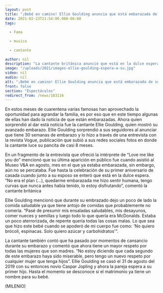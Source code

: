 ```yaml
---
layout: post
title: "¡Bebé en camino! Ellie Goulding anuncia que está embarazada de su primer hijo"
date: 2021-02-23T21:54:00.000-06:00
tags:
  
  - Fama
  
  - musica
  
  - cantante
  
author: nil
description: "La cantante británica anunció que está en la dulce espera de su primer hijo; Ellie Goulding ya tiene 30 semanas de embarazo. "
image: "/uploads/2021/images-ellie-goulding-espera-a-su.jpg"
video: nil
audio: nil
alt: "¡Bebé en camino! Ellie Goulding anuncia que está embarazada de su primer hijo"
front: false
section: "Espectáculos"
redirect_from: /news/183116
---
```


En estos meses de cuarentena varias famosas han aprovechado la oportunidad para agrandar la familia, es por eso que en este tiempo algunas de ellas han dado la noticia de que están embarazadas. Ahora quien sorprendió al dar está noticia fue la cantante Ellie Goulding, quien mostró su avanzado embarazo. Ellie Goulding sorprendió a sus seguidores al anunciar que tiene 30 semanas de embarazo y lo hizo a través de una entrevista con la revista Vogue, publicación que subió a sus redes sociales fotos en donde la cantante luce su pancita de casi 8 meses. 

En un fragmento de la entrevista que ofreció la intérprete de “Love me like you do” mencionó que su última aparición en público fue cuando asistió al Museo V&A en agosto, mes en el que ya estaba embarazada, sin embargo, aún no se percataba. Fue hasta la celebración de su primer aniversario de casada cuando junto a su esposo se enteró que está en la dulce espera. “No era el plan (…), quedarme embarazada me hizo sentir humana, tengo curvas que nunca antes había tenido, lo estoy disfrutando”, comentó la cantante británica 

Ellie Goulding mencionó que durante su embrazado dejo un poco de lado la comida saludable ya que tiene antojo de comidas que probablemente no comería. “Pasé de presumir mis ensaladas saludables, mis desayunos, comer nueces y semillas y luego todo lo que quería era McDonalds. Estaba un poco aterrorizada, de repente quería todas las cosas malas. Lo que sea que hizo este bebé cuando se apoderó de mi cuerpo fue como: 'No quiero brócoli, espinacas. Solo quiero azúcar y carbohidratos'”. 

La cantante también contó que ha pasado por momentos de cansancio durante su embarazo y comentó que ahora tiene un mayor respeto por todas las mujeres que son madres. “No estoy diciendo que cada segundo de este embarazo haya sido miserable, pero tengo un nuevo respeto por cualquier mujer que tenga hijos”. Ellie Goulding se casó el 31 de agosto del 2019 con su entonces novio Caspar Jopling y ahora la pareja espera a su primer hijo. Hasta el momento se desconoce si el matrimonio ya tiene un nombre para su bebé. 

(MILENIO)